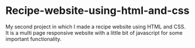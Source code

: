 # Recipe-website-using-html-and-css
My second project in which I made a recipe website using HTML and CSS. It is a multi page responsive website with a little bit of javascript for some important functionality.
